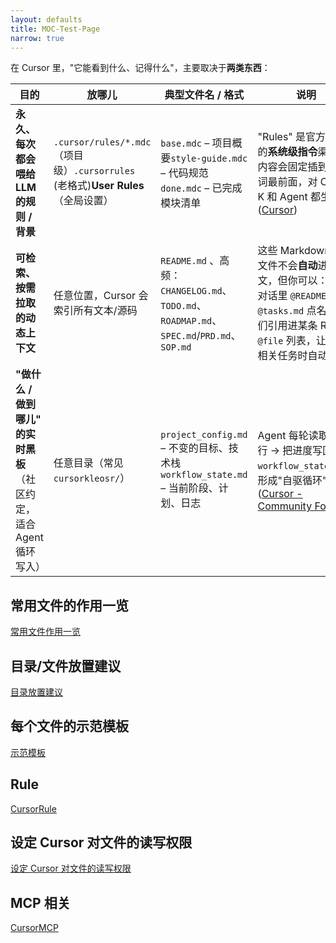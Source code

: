 ```yaml
---
layout: defaults
title: MOC-Test-Page
narrow: true
---
```


在 Cursor 里，"它能看到什么、记得什么"，主要取决于**两类东西**：

| 目的                                                                | 放哪儿                                                                           | 典型文件名 / 格式                                                                         | 说明                                                                                                                                                                                                                                                                                                       |
| ------------------------------------------------------------------- | -------------------------------------------------------------------------------- | ----------------------------------------------------------------------------------------- | ---------------------------------------------------------------------------------------------------------------------------------------------------------------------------------------------------------------------------------------------------------------------------------------------------------- |
| **永久、每次都会喂给 LLM 的规则 / 背景**                            | `.cursor/rules/*.mdc`（项目级）`.cursorrules` (老格式)**User Rules**（全局设置） | `base.mdc` – 项目概要`style-guide.mdc` – 代码规范`done.mdc` – 已完成模块清单              | "Rules" 是官方支持的**系统级指令**渠道，内容会固定插到提示词最前面，对 Cmd-K 和 Agent 都生效([Cursor](https://docs.cursor.com/context/rules "Cursor – Rules"))                                                                                                                                             |
| **可检索、按需拉取的动态上下文**                                    | 任意位置，Cursor 会索引所有文本/源码                                             | `README.md` 、高频：`CHANGELOG.md`、`TODO.md`、`ROADMAP.md`、`SPEC.md`/`PRD.md`、`SOP.md` | 这些 Markdown/文本文件不会**自动**进上下文，但你可以：_ 在对话里 `@README.md`、`@tasks.md` 点名_ 把它们引用进某条 Rule 的 `@file` 列表，让 AI 在相关任务时自动附带                                                                                                                                         |
| **"做什么 / 做到哪儿" 的实时黑板**（社区约定，适合 Agent 循环写入） | 任意目录（常见 `cursorkleosr/`）                                                 | `project_config.md` – 不变的目标、技术栈`workflow_state.md` – 当前阶段、计划、日志        | Agent 每轮读取 → 执行 → 把进度写回 `workflow_state.md`，形成"自驱循环"([Cursor - Community Forum](https://forum.cursor.com/t/guide-a-simpler-more-autonomous-ai-workflow-for-cursor/70688 "[Guide] A Simpler, More Autonomous AI Workflow for Cursor [New Update] - Showcase - Cursor - Community Forum")) |

## 常用文件的作用一览

[常用文件作用一览](/cursordocs/common-file-functions-overview.html)

## 目录/文件放置建议

[目录放置建议](/cursordocs/directory-structure-suggestions.html)

## 每个文件的示范模板

[示范模板](/cursordocs/demo-template.html)

## Rule

[CursorRule](/cursordocs/cursorrule.html)

## 设定 Cursor 对文件的读写权限

[设定 Cursor 对文件的读写权限](/cursordocs/set-cursor-file-permissions.html)

## MCP 相关

[CursorMCP](/cursordocs/cursormcp.html)
